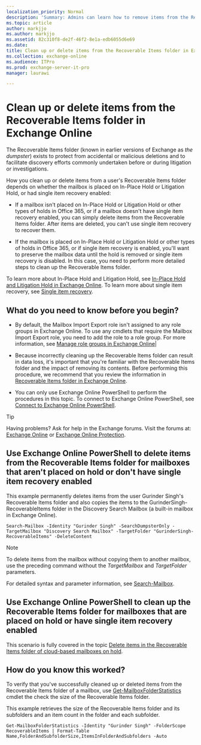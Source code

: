 ```yaml
---
localization_priority: Normal
description: 'Summary: Admins can learn how to remove items from the Recoverable Items folder in Exchange Online.'
ms.topic: article
author: markjjo
ms.author: markjjo
ms.assetid: 82c310f8-de2f-46f2-8e1a-edb6055d6e69
ms.date: 
title: Clean up or delete items from the Recoverable Items folder in Exchange Online
ms.collection: exchange-online
ms.audience: ITPro
ms.prod: exchange-server-it-pro
manager: laurawi

---
```


# Clean up or delete items from the Recoverable Items folder in Exchange Online

The Recoverable Items folder (known in earlier versions of Exchange as *the dumpster*) exists to protect from accidental or malicious deletions and to facilitate discovery efforts commonly undertaken before or during litigation or investigations.

How you clean up or delete items from a user's Recoverable Items folder depends on whether the mailbox is placed on In-Place Hold or Litigation Hold, or had single item recovery enabled:

- If a mailbox isn't placed on In-Place Hold or Litigation Hold or other types of holds in Office 365, or if a mailbox doesn't have single item recovery enabled, you can simply delete items from the Recoverable Items folder. After items are deleted, you can't use single item recovery to recover them.

- If the mailbox is placed on In-Place Hold or Litigation Hold or other types of holds in Office 365, or if single item recovery is enabled, you'll want to preserve the mailbox data until the hold is removed or single item recovery is disabled. In this case, you need to perform more detailed steps to clean up the Recoverable Items folder.

To learn more about In-Place Hold and Litigation Hold, see [In-Place Hold and Litigation Hold in Exchange Online](../in-place-and-litigation-holds.md). To learn more about single item recovery, see [Single item recovery](recoverable-items-folder.md#single-item-recovery).

## What do you need to know before you begin?

- By default, the Mailbox Import Export role isn't assigned to any role groups in Exchange Online. To use any cmdlets that require the Mailbox Import Export role, you need to add the role to a role group. For more information, see [Manage role groups in Exchange Online](../../permissions-exo/role-groups.md)|

- Because incorrectly cleaning up the Recoverable Items folder can result in data loss, it's important that you're familiar with the Recoverable Items folder and the impact of removing its contents. Before performing this procedure, we recommend that you review the information in [Recoverable Items folder in Exchange Online](recoverable-items-folder.md).

- You can only use Exchange Online PowerShell to perform the procedures in this topic. To connect to Exchange Online PowerShell, see [Connect to Exchange Online PowerShell](https://docs.microsoft.com/powershell/exchange/exchange-online/connect-to-exchange-online-powershell/connect-to-exchange-online-powershell).

> [!TIP]
> Having problems? Ask for help in the Exchange forums. Visit the forums at: [Exchange Online](https://go.microsoft.com/fwlink/p/?linkId=267542) or [Exchange Online Protection](https://go.microsoft.com/fwlink/p/?linkId=285351).

## Use Exchange Online PowerShell to delete items from the Recoverable Items folder for mailboxes that aren't placed on hold or don't have single item recovery enabled

This example permanently deletes items from the user Gurinder Singh's Recoverable Items folder and also copies the items to the GurinderSingh-RecoverableItems folder in the Discovery Search Mailbox (a built-in mailbox in Exchange Online).

```
Search-Mailbox -Identity "Gurinder Singh" -SearchDumpsterOnly -TargetMailbox "Discovery Search Mailbox" -TargetFolder "GurinderSingh-RecoverableItems" -DeleteContent
```

> [!NOTE]
> To delete items from the mailbox without copying them to another mailbox, use the preceding command without the _TargetMailbox_ and _TargetFolder_ parameters.

For detailed syntax and parameter information, see [Search-Mailbox](http://technet.microsoft.com/library/9ee3b02c-d343-4816-a583-a90b1fad4b26.aspx).

## Use Exchange Online PowerShell to clean up the Recoverable Items folder for mailboxes that are placed on hold or have single item recovery enabled

This scenario is fully covered in the topic [Delete items in the Recoverable Items folder of cloud-based mailboxes on hold](https://docs.microsoft.com/office365/securitycompliance/delete-items-in-the-recoverable-items-folder-of-mailboxes-on-hold).

## How do you know this worked?

To verify that you've successfully cleaned up or deleted items from the Recoverable Items folder of a mailbox, use [Get-MailboxFolderStatistics](http://technet.microsoft.com/library/212ca564-435e-4af6-8673-5564732bf118.aspx) cmdlet the check the size of the Recoverable Items folder.

This example retrieves the size of the Recoverable Items folder and its subfolders and an item count in the folder and each subfolder.

```
Get-MailboxFolderStatistics -Identity "Gurinder Singh" -FolderScope RecoverableItems | Format-Table Name,FolderAndSubfolderSize,ItemsInFolderAndSubfolders -Auto
```

